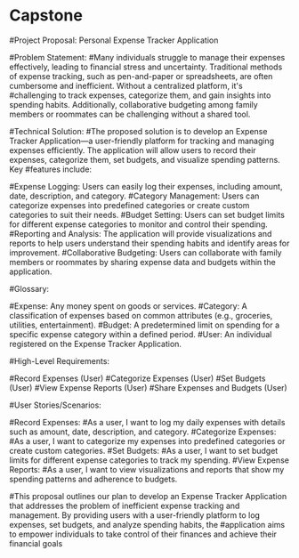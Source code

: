 # Capstone

#Project Proposal: Personal Expense Tracker Application

#Problem Statement:
#Many individuals struggle to manage their expenses effectively, leading to financial stress and uncertainty. Traditional methods of expense tracking, such as pen-and-paper or spreadsheets, are often cumbersome and inefficient. Without a centralized platform, it's #challenging to track expenses, categorize them, and gain insights into spending habits. Additionally, collaborative budgeting among family members or roommates can be challenging without a shared tool.

#Technical Solution:
#The proposed solution is to develop an Expense Tracker Application—a user-friendly platform for tracking and managing expenses efficiently. The application will allow users to record their expenses, categorize them, set budgets, and visualize spending patterns. Key #features include:

#Expense Logging: Users can easily log their expenses, including amount, date, description, and category.
#Category Management: Users can categorize expenses into predefined categories or create custom categories to suit their needs.
#Budget Setting: Users can set budget limits for different expense categories to monitor and control their spending.
#Reporting and Analysis: The application will provide visualizations and reports to help users understand their spending habits and identify areas for improvement.
#Collaborative Budgeting: Users can collaborate with family members or roommates by sharing expense data and budgets within the application.


#Glossary:

#Expense: Any money spent on goods or services.
#Category: A classification of expenses based on common attributes (e.g., groceries, utilities, entertainment).
#Budget: A predetermined limit on spending for a specific expense category within a defined period.
#User: An individual registered on the Expense Tracker Application.


#High-Level Requirements:

#Record Expenses (User)
#Categorize Expenses (User)
#Set Budgets (User)
#View Expense Reports (User)
#Share Expenses and Budgets (User)


#User Stories/Scenarios:

#Record Expenses:
#As a user, I want to log my daily expenses with details such as amount, date, description, and category.
#Categorize Expenses:
#As a user, I want to categorize my expenses into predefined categories or create custom categories.
#Set Budgets:
#As a user, I want to set budget limits for different expense categories to track my spending.
#View Expense Reports:
#As a user, I want to view visualizations and reports that show my spending patterns and adherence to budgets.


#This proposal outlines our plan to develop an Expense Tracker Application that addresses the problem of inefficient expense tracking and management. By providing users with a user-friendly platform to log expenses, set budgets, and analyze spending habits, the #application aims to empower individuals to take control of their finances and achieve their financial goals
